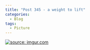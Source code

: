```yaml
---
title: "Post 345 - a weight to lift"
categories:
  - Blog
tags:
  - Picture
---
```


<a href="https://imgur.com/hpo1S4w"><img src="https://i.imgur.com/hpo1S4w.jpg" title="source: imgur.com" /></a>

<script src="https://utteranc.es/client.js"
        repo="serendipityinlife/serendipityinlife.github.io"
        issue-term="pathname"
        theme="github-light"
        crossorigin="anonymous"
        async>
</script>


